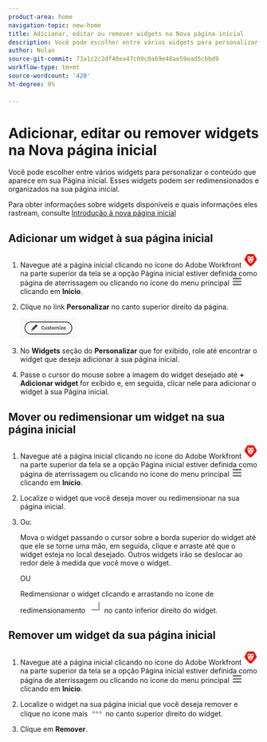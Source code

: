 ```yaml
---
product-area: home
navigation-topic: new-home
title: Adicionar, editar ou remover widgets na Nova página inicial
description: Você pode escolher entre vários widgets para personalizar o conteúdo que aparece em sua Página inicial. Esses widgets podem ser redimensionados e organizados na sua página inicial.
author: Nolan
source-git-commit: 73a1c2c2df48ea47c09c0a69e48ae59ead5cbbd9
workflow-type: tm+mt
source-wordcount: '420'
ht-degree: 0%

---
```



# Adicionar, editar ou remover widgets na Nova página inicial

Você pode escolher entre vários widgets para personalizar o conteúdo que aparece em sua Página inicial. Esses widgets podem ser redimensionados e organizados na sua página inicial.

Para obter informações sobre widgets disponíveis e quais informações eles rastream, consulte [Introdução à nova página inicial](/help/quicksilver/workfront-basics/using-home/new-home/get-started-with-new-home.md)

## Adicionar um widget à sua página inicial

1. Navegue até a página inicial clicando no ícone do Adobe Workfront ![Ícone do Adobe Workfront](../new-home/assets/home-icon-30x29.png) na parte superior da tela se a opção Página inicial estiver definida como página de aterrissagem ou clicando no ícone do menu principal ![Ícone do menu principal](../new-home/assets/main-menu-icon-left-nav.png) clicando em **Início**.

1. Clique no link **Personalizar** no canto superior direito da página.

   ![Botão Personalizar](../new-home/assets/customize-button.png)

1. No **Widgets** seção do **Personalizar** que for exibido, role até encontrar o widget que deseja adicionar à sua página inicial.

1. Passe o cursor do mouse sobre a imagem do widget desejado até **+ Adicionar widget** for exibido e, em seguida, clicar nele para adicionar o widget à sua Página inicial.

## Mover ou redimensionar um widget na sua página inicial

1. Navegue até a página inicial clicando no ícone do Adobe Workfront ![Ícone do Adobe Workfront](../new-home/assets/home-icon-30x29.png) na parte superior da tela se a opção Página inicial estiver definida como página de aterrissagem ou clicando no ícone do menu principal ![Ícone do menu principal](../new-home/assets/main-menu-icon-left-nav.png) clicando em **Início**.

1. Localize o widget que você deseja mover ou redimensionar na sua página inicial.

1. Ou:

   Mova o widget passando o cursor sobre a borda superior do widget até que ele se torne uma mão, em seguida, clique e arraste até que o widget esteja no local desejado. Outros widgets irão se deslocar ao redor dele à medida que você move o widget.

   OU

   Redimensionar o widget clicando e arrastando no ícone de redimensionamento ![Ícone de redimensionamento](../new-home/assets/resize-icon.png) no canto inferior direito do widget.

## Remover um widget da sua página inicial

1. Navegue até a página inicial clicando no ícone do Adobe Workfront ![Ícone do Adobe Workfront](../new-home/assets/home-icon-30x29.png) na parte superior da tela se a opção Página inicial estiver definida como página de aterrissagem ou clicando no ícone do menu principal ![Ícone do menu principal](../new-home/assets/main-menu-icon-left-nav.png) clicando em **Início**.

1. Localize o widget na sua página inicial que você deseja remover e clique no ícone mais ![Ícone Mais](../new-home/assets/more-icon.png) no canto superior direito do widget.

1. Clique em **Remover**.
